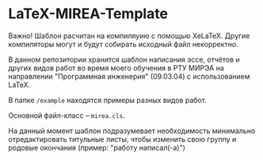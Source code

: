 # LaTeX-MIREA-Template

Важно! Шаблон расчитан на компиляуию с помощью XeLaTeX. Другие компиляторы могут и будут собирать исходный файл некорректно.

В данном репозитории хранится шаблон написания эссе, отчётов и других видов работ во время моего обучения в РТУ МИРЭА на направлении "Программная инженерия" (09.03.04) с использованием LaTeX.

В папке `/example` находятся примеры разных видов работ.

Основной файл-класс – `mirea.cls`.

На данный момент шаблон подразумевает необходимость минимально отредактировать титульные листы, чтобы изменить свою группу и родовые окончания (пример: "работу написал(-a)")

